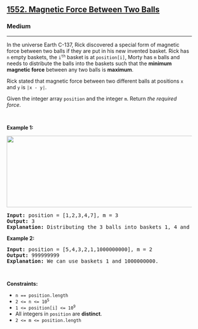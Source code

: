 <h2><a href="https://leetcode.com/problems/magnetic-force-between-two-balls/">1552. Magnetic Force Between Two Balls</a></h2><h3>Medium</h3><hr><div><p>In the universe Earth C-137, Rick discovered a special form of <span class="wiseone-analysis-result wiseone-analysis-result-entity">magnetic force</span> between two balls if they are put in his new invented basket. Rick has <code>n</code> empty baskets, the <code>i<sup>th</sup></code> basket is at <code>position[i]</code>, Morty has <code>m</code> balls and needs to distribute the balls into the baskets such that the <strong>minimum <span class="wiseone-analysis-result wiseone-analysis-result-entity wiseone-analysis-result-repeat">magnetic force</span></strong> between any two balls is <strong>maximum</strong>.</p>

<p>Rick stated that <span class="wiseone-analysis-result wiseone-analysis-result-entity wiseone-analysis-result-repeat">magnetic force</span> between two different balls at positions <code>x</code> and <code>y</code> is <code>|x - y|</code>.</p>

<p>Given the integer array <code>position</code> and the integer <code>m</code>. Return <em>the required force</em>.</p>

<p>&nbsp;</p>
<p><strong class="example">Example 1:</strong></p>
<img alt="" src="https://assets.leetcode.com/uploads/2020/08/11/q3v1.jpg" style="width: 562px; height: 195px;">
<pre><strong>Input:</strong> position = [1,2,3,4,7], m = 3
<strong>Output:</strong> 3
<strong>Explanation:</strong> Distributing the 3 balls into baskets 1, 4 and 7 will make the <span class="wiseone-analysis-result wiseone-analysis-result-entity wiseone-analysis-result-repeat">magnetic force</span> between ball pairs [3, 3, 6]. The minimum <span class="wiseone-analysis-result wiseone-analysis-result-entity wiseone-analysis-result-repeat">magnetic force</span> is 3. We cannot achieve a larger minimum magnetic force than 3.
</pre>

<p><strong class="example">Example 2:</strong></p>

<pre><strong>Input:</strong> position = [5,4,3,2,1,1000000000], m = 2
<strong>Output:</strong> 999999999
<strong>Explanation:</strong> We can use baskets 1 and 1000000000.
</pre>

<p>&nbsp;</p>
<p><strong>Constraints:</strong></p>

<ul>
	<li><code>n == position.length</code></li>
	<li><code>2 &lt;= n &lt;= 10<sup>5</sup></code></li>
	<li><code>1 &lt;= position[i] &lt;= 10<sup>9</sup></code></li>
	<li>All integers in <code>position</code> are <strong>distinct</strong>.</li>
	<li><code>2 &lt;= m &lt;= position.length</code></li>
</ul>
</div>